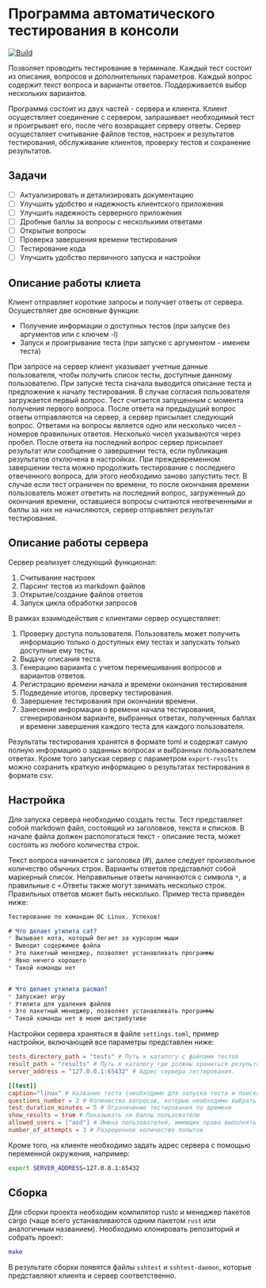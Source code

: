 # Программа автоматического тестирования в консоли

[![Build](https://github.com/dovydenkovas/sshtest/actions/workflows/rust.yml/badge.svg)](https://github.com/dovydenkovas/sshtest/actions/workflows/rust.yml)

Позволяет проводить тестирование в терминале. Каждый тест состоит из описания, 
вопросов и дополнительных параметров. Каждый вопрос содержит текст вопроса и 
варианты ответов. Поддерживается выбор нескольких вариантов. 

Программа состоит из двух частей - сервера и клиента. Клиент осуществляет 
соединение с сервером, запрашивает необходимый тест и проигрывает его, после 
чего возвращает серверу ответы. Сервер осуществляет считывание файлов тестов,
настроек и результатов тестирования, обслуживание клиентов, проверку тестов и сохранение 
результатов. 

## Задачи 
- [ ] Актуализировать и детализировать документацию
- [ ] Улучшить удобство и надежность клиентского приложения
- [ ] Улучшить надежность серверного приложения
- [ ] Дробные баллы за вопросы с несколькими ответами
- [ ] Открытые вопросы
- [ ] Проверка завершения времени тестирования
- [ ] Тестирование кода
- [ ] Улучшить удобство первичного запуска и настройки 

## Описание работы клиета 
Клиент отправляет короткие запросы и получает ответы от сервера. Осуществляет 
две основные функции:
* Получение информации о доступных тестов (при запуске без аргументов или с ключем -l)
* Запуск и проигрывание теста (при запуске с аргументом - именем теста)

При запросе на сервер клиент указывает учетные данные пользователя, чтобы 
получить список тесты, доступные данному пользователю.
При запуске теста сначала выводится описание теста и предложение к началу 
тестирования. В случае согласия пользователя загружается первый вопрос.
Тест считается запущенным с момента получения первого вопроса.
После ответа на предыдущий вопрос ответы отправляются на сервер, а сервер 
присылает следующий вопрос. Ответами на вопросы является одно или несколько
чисел - номеров правильных ответов. Несколько чисел указываются через пробел. 
После ответа на последний вопрос сервер присылает результат или сообщение о 
завершении теста, если публикация результатов отключена в настройках. 
При преждевременном завершении теста можно продолжить тестирование с последнего 
отвеченного вопроса, для этого необходимо заново запустить тест. В случае если
тест ограничен по времени, то после окончания времени пользователь может ответить
на последний вопрос, загруженный до окончания времени, оставшиеся вопросы считаются 
неотвеченными и баллы за них не начисляются, сервер отправляет результат тестирования.


## Описание работы сервера
Сервер реализует следующий функционал:
1. Считывание настроек
2. Парсинг тестов из markdown файлов
3. Открытие/создание файлов ответов
4. Запуск цикла обработки запросов

В рамках взаимодействия с клиентами сервер осуществляет:
1. Проверку доступа пользователя. Пользователь может получить информацию только
о доступных ему тестах и запускать только доступные ему тесты.
2. Выдачу описания теста.
3. Генерацию варианта с учетом перемешивания вопросов и вариантов ответов. 
4. Регистрацию времени начала и времени окончания тестирования
5. Подведение итогов, проверку тестирования.
6. Завершение тестирования при окончании времени.
7. Занесение информации о времени начала тестирования, сгенерированном варианте,
выбранных ответах, полученных баллах и времени завершения каждого теста для каждого пользователя.

Результаты тестирования хранятся в формате toml и содержат самую полную информацию
о заданных вопросах и выбранных пользователем ответах. 
Кроме того запуская сервер с параметром `export-results` можно сохранить краткую
информацию о результатах тестирования в формате csv. 

## Настройка 
Для запуска сервера необходимо создать тесты. Тест представляет собой markdown файл,
состоящий из заголовков, текста и списков. 
В начале файла должен распологаться текст - описание теста, может состоять из 
любого количества строк.

Текст вопроса начинается с заголовка (#), далее следует произвольное количество обычных 
строк. Варианты ответов представлют собой маркерный список. Неправильные ответы 
начинаются с символа `*`, а правильные с `+`.Ответы также могут занимать несколько строк.
Правильных ответов может быть несколько. Пример теста приведен ниже:

```markdown
Тестирование по командам ОС Linux. Успехов!

# Что делает утилита cat?
* Вызывает кота, который бегает за курсором мыши
+ Выводит содержимое файла
* Это пакетный менеджер, позволяет устанавливать программы
* Явно ничего хорошего
* Такой команды нет


# Что делает утилита pacman?
* Запускает игру
* Утилита для удаления файлов
+ Это пакетный менеджер, позволяет устанавливать программы
* Такой команды нет в моем дистрибутиве

```

Настройки сервера храняться в файле `settings.toml`, пример настройки, включающей 
все параметры представлен ниже:

```toml
tests_directory_path = "tests" # Путь к каталогу с файлами тестов
result_path = "results" # Путь к каталогу где должны храниться результаты тестирования 
server_address = "127.0.0.1:65432" # Адрес сервера тестирования. 

[[test]]
caption="linux" # Название теста (необходимо для запуска теста и поиска файла теста)
questions_number = 2 # Количество вопросов, которые необходимо выбрать для генерации варианта
test_duration_minutes = 5 # Ограничение тестирования по времени
show_results = true # Показывать ли баллы пользователю
allowed_users = ["asd"] # Имена пользователей, имеющих право выполнять тест
number_of_attempts = 3 # Разрешенное количество попыток
```

Кроме того, на клиенте необходимо задать адрес сервера с помощью переменной 
окружения, например:

```sh
export SERVER_ADDRESS=127.0.0.1:65432
```

## Сборка
Для сборки проекта необходим компилятор rustc и менеджер пакетов cargo 
(чаще всего устанавливаются одним пакетом `rust` или аналогичным названием). 
Необходимо клонировать репозиторий и собрать проект:

```bash
make
```
В результате сборки появятся файлы
`sshtest` и `sshtest-daemon`, 
которые представляют клиента и сервер соответственно.

